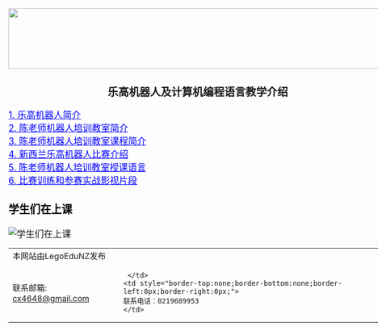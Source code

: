 <div style="width:750px; margin:auto">
	<img height="120" width="750" src="https://raw.githubusercontent.com/wiki/LegoEduNZ/LegoEduNZ.github.io/head2.jpg" />

<h2 align = "center">乐高机器人及计算机编程语言教学介绍</h2>
<font size="4">
<a href="https://legoedunz.github.io/Intro1.html" style="color:blue;">1. 乐高机器人简介</a> 
<br>
<a href="https://legoedunz.github.io/Intro2.html" style="color:blue;">2. 陈老师机器人培训教室简介</a>
<br>
<a href="https://legoedunz.github.io/Intro3.html" style="color:blue;">3. 陈老师机器人培训教室课程简介</a>
<br>
<a href="https://legoedunz.github.io/Intro4.html" style="color:blue;">4. 新西兰乐高机器人比赛介绍</a>
<br>
<a href="https://legoedunz.github.io/Intro5.html" style="color:blue;">5. 陈老师机器人培训教室授课语言</a>
<br>
<a href="https://legoedunz.github.io/Intro6.html" style="color:blue;">6. 比赛训练和参赛实战影视片段</a>
<p>

<h3><font color="black">学生们在上课</font></h3>
<img src="https://raw.githubusercontent.com/wiki/LegoEduNZ/LegoEduNZ.github.io/p0.jpg"  alt="学生们在上课" />
<footer>
  <table border=0 style="width:100%">
  <tr>
    <td style="border-top:none;border-bottom:none;border-left:0px;border-right:0px;">
	本网站由LegoEduNZ发布
	</td>
  </tr>  
  <tr>
    <td style="border-top:none;border-bottom:none;border-left:0px;border-right:0px;">
	联系邮箱: <a  href="cx4648@gmail.com">cx4648@gmail.com</a>
	</td>
    <td style="border-top:none;border-bottom:none;border-left:0px;border-right:0px;">
	 
	 </td>		  
    <td style="border-top:none;border-bottom:none;border-left:0px;border-right:0px;">
	联系电话：0219689953
	</td>
  </tr> 
  	</table>	  
</footer>
